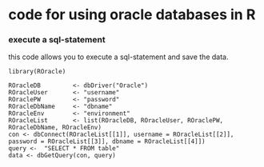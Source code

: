# code for using oracle databases in R

### execute a sql-statement
this code allows you to execute a sql-statement and save the data.

```
library(ROracle)

ROracleDB         <- dbDriver("Oracle")
ROracleUser       <- "username"
ROraclePW         <- "password"
ROracleDbName     <- "dbname"
ROracleEnv        <- "environment"
ROracleList       <- list(ROracleDB, ROracleUser, ROraclePW, ROracleDbName, ROracleEnv)
con <- dbConnect(ROracleList[[1]], username = ROracleList[[2]], password = ROracleList[[3]], dbname = ROracleList[[4]])
query <-  "SELECT * FROM table"
data <- dbGetQuery(con, query)
```
